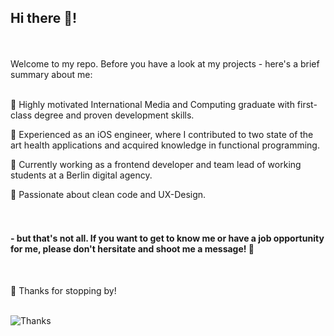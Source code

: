 ## Hi there 👋!

<br/><br/>
Welcome to my repo. Before you have a look at my projects - here's a brief summary about me: <br/><br/>

<!--
**JossBa/jossba** is a ✨ _special_ ✨ repository because its `README.md` (this file) appears on your GitHub profile.

Here are some ideas to get you started:

- 🔭 I’m currently working on ...
- 🌱 I’m currently learning ...
- 👯 I’m looking to collaborate on ...
- 🤔 I’m looking for help with ...
- 💬 Ask me about ...
- 📫 How to reach me: ...
- 😄 Pronouns: ...
- ⚡ Fun fact: ...
-->
 🚀  Highly motivated International Media and Computing graduate with first-class degree and proven development skills. <br/>
 
 📱  Experienced as an iOS engineer, where I contributed to two state of the art health applications and acquired knowledge in functional programming. <br/>
 
 💼  Currently working as a frontend developer and team lead of working students at a Berlin digital agency. <br/>
 
 💜  Passionate about clean code and UX-Design.<br/><br/><br/>

#### - but that's not all. If you want to get to know me or have a job opportunity for me, please don't hersitate and shoot me a message! 📨
<br/>

🙏 Thanks for stopping by! <br/><br/>

![Thanks](https://media.giphy.com/media/3oEjHWXddcCOGZNmFO/giphy.gif)

